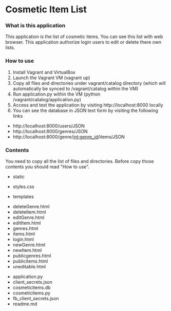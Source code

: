 # Cosmetic Item List

### What is this application
  This application is the list of cosmetic items. You can see this list with web browser.
  This application authorize login users to edit or delete there own lists.

### How to use

1. Install Vagrant and VirtualBox
3. Launch the Vagrant VM (vagrant up)
4. Copy all files and directories under vagrant/catalog directory (which will automatically be synced to /vagrant/catalog within the VM)
5. Run application.py within the VM (python /vagrant/catalog/application.py)
6. Access and test the application by visiting http://localhost:8000 locally
7. You can see the database in JSON text form by visiting the following links
 + http://localhost:8000/users/JSON
 + http://localhost:8000/genres/JSON
 + http://localhost:8000/genre/<int:genre_id>/items/JSON

### Contents
You need to copy all the list of files and directories. Before copy those contents you should read "How to use".

* static
 - styles.css
* templates
 - deleteGenre.html
 - deleteItem.html
 - editGenre.html
 - editItem.html
 - genres.html
 - items.html
 - login.html
 - newGenre.html
 - newItem.html
 - publicgenres.html
 - publicitems.html
 - uneditable.html
+ application.py
+ client_secrets.json
+ cosmeticitems.db
+ cosmeticitems.py
+ fb_client_secrets.json
+ readme.md